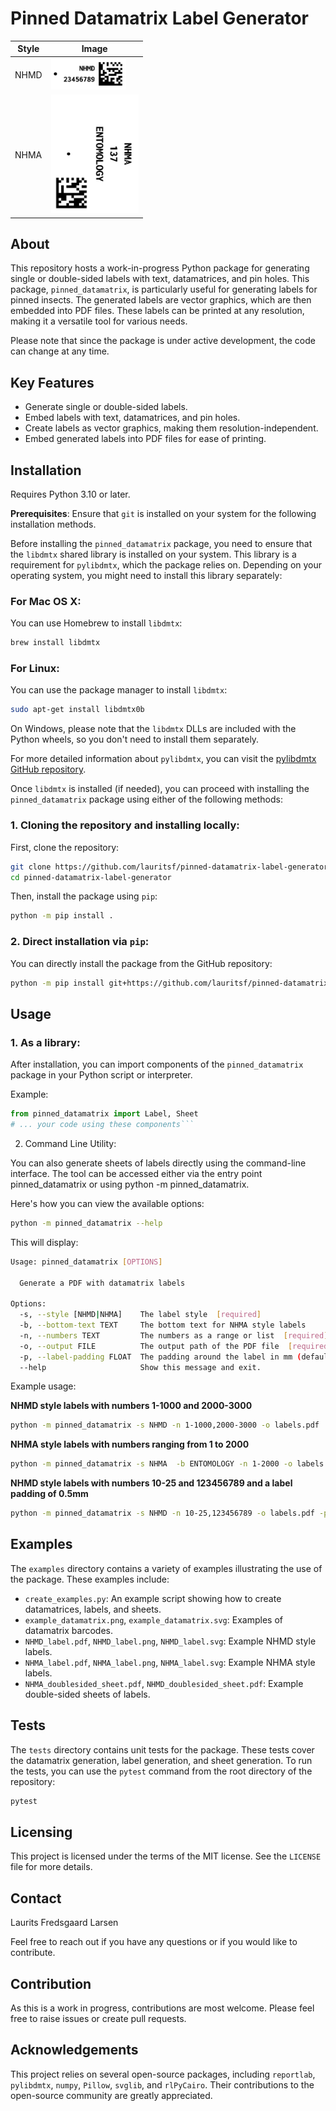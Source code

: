 # Pinned Datamatrix Label Generator


| Style | Image |
|-------|-------|
| NHMD  | <img src="examples/NHMD_label.png" alt="NHMD" width="120" /> | 
| NHMA  | <img src="examples/NHMA_label.png" alt="NHMA" width="140" style=""/> |



## About

This repository hosts a work-in-progress Python package for generating single or double-sided labels with text, datamatrices, and pin holes. This package, `pinned_datamatrix`, is particularly useful for generating labels for pinned insects. The generated labels are vector graphics, which are then embedded into PDF files. These labels can be printed at any resolution, making it a versatile tool for various needs.

Please note that since the package is under active development, the code can change at any time. 

## Key Features

- Generate single or double-sided labels.
- Embed labels with text, datamatrices, and pin holes.
- Create labels as vector graphics, making them resolution-independent.
- Embed generated labels into PDF files for ease of printing.

## Installation
Requires Python 3.10 or later.

**Prerequisites**: Ensure that `git` is installed on your system for the following installation methods.

Before installing the `pinned_datamatrix` package, you need to ensure that the `libdmtx` shared library is installed on your system. This library is a requirement for `pylibdmtx`, which the package relies on. Depending on your operating system, you might need to install this library separately:

### For Mac OS X:
You can use Homebrew to install `libdmtx`:
```bash
brew install libdmtx
```

### For Linux:
You can use the package manager to install `libdmtx`:
```bash
sudo apt-get install libdmtx0b
```

On Windows, please note that the `libdmtx` DLLs are included with the Python wheels, so you don't need to install them separately.

For more detailed information about `pylibdmtx`, you can visit the [pylibdmtx GitHub repository](https://github.com/NaturalHistoryMuseum/pylibdmtx).

Once `libdmtx` is installed (if needed), you can proceed with installing the `pinned_datamatrix` package using either of the following methods:

### 1. Cloning the repository and installing locally:
First, clone the repository:
```bash	
git clone https://github.com/lauritsf/pinned-datamatrix-label-generator.git
cd pinned-datamatrix-label-generator
```
Then, install the package using `pip`:
```bash
python -m pip install .
```
### 2. Direct installation via `pip`:
You can directly install the package from the GitHub repository:
```bash
python -m pip install git+https://github.com/lauritsf/pinned-datamatrix-label-generator.git
```


## Usage
### 1. As a library:
After installation, you can import components of the `pinned_datamatrix` package in your Python script or interpreter.

Example:
```python
from pinned_datamatrix import Label, Sheet
# ... your code using these components```
```

2. Command Line Utility:

You can also generate sheets of labels directly using the command-line interface. The tool can be accessed either via the entry point pinned_datamatrix or using python -m pinned_datamatrix.

Here's how you can view the available options:

```bash
python -m pinned_datamatrix --help
```
This will display:

```bash
Usage: pinned_datamatrix [OPTIONS]

  Generate a PDF with datamatrix labels

Options:
  -s, --style [NHMD|NHMA]    The label style  [required]
  -b, --bottom-text TEXT     The bottom text for NHMA style labels
  -n, --numbers TEXT         The numbers as a range or list  [required]
  -o, --output FILE          The output path of the PDF file  [required]
  -p, --label-padding FLOAT  The padding around the label in mm (default: 0.25)
  --help                     Show this message and exit.
```

Example usage:

**NHMD style labels with numbers 1-1000 and 2000-3000**
```bash
python -m pinned_datamatrix -s NHMD -n 1-1000,2000-3000 -o labels.pdf
```

**NHMA style labels with numbers ranging from 1 to 2000**
```bash
python -m pinned_datamatrix -s NHMA  -b ENTOMOLOGY -n 1-2000 -o labels.pdf
```

**NHMD style labels with numbers 10-25 and 123456789 and a label padding of 0.5mm**
```bash
python -m pinned_datamatrix -s NHMD -n 10-25,123456789 -o labels.pdf -p 0.5
```

## Examples

The `examples` directory contains a variety of examples illustrating the use of the package. These examples include:

- `create_examples.py`: An example script showing how to create datamatrices, labels, and sheets.
- `example_datamatrix.png`, `example_datamatrix.svg`: Examples of datamatrix barcodes.
- `NHMD_label.pdf`, `NHMD_label.png`, `NHMD_label.svg`: Example NHMD style labels.
- `NHMA_label.pdf`, `NHMA_label.png`, `NHMA_label.svg`: Example NHMA style labels.
- `NHMA_doublesided_sheet.pdf`, `NHMD_doublesided_sheet.pdf`: Example double-sided sheets of labels.


## Tests

The `tests` directory contains unit tests for the package. These tests cover the datamatrix generation, label generation, and sheet generation. To run the tests, you can use the `pytest` command from the root directory of the repository:

```bash
pytest
```

## Licensing

This project is licensed under the terms of the MIT license. See the `LICENSE` file for more details.

## Contact

Laurits Fredsgaard Larsen

Feel free to reach out if you have any questions or if you would like to contribute.

## Contribution

As this is a work in progress, contributions are most welcome. Please feel free to raise issues or create pull requests.

## Acknowledgements

This project relies on several open-source packages, including `reportlab`, `pylibdmtx`, `numpy`, `Pillow`, `svglib`, and `rlPyCairo`. Their contributions to the open-source community are greatly appreciated.